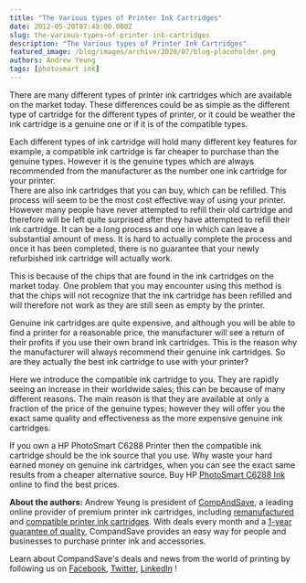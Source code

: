 ```yaml
---
title: "The Various types of Printer Ink Cartridges"
date: 2012-05-20T07:49:00.000Z
slug: the-various-types-of-printer-ink-cartridges
description: "The Various types of Printer Ink Cartridges"
featured_image: /blog/images/archive/2020/07/blog-placeholder.png
authors: Andrew Yeung
tags: [photosmart ink]
---
```


There are many different types of printer ink cartridges which are available on the market today. These differences could be as simple as the different type of cartridge for the different types of printer, or it could be weather the ink cartridge is a genuine one or if it is of the compatible types. 

Each different types of ink cartridge will hold many different key features for example, a compatible ink cartridge is far cheaper to purchase than the genuine types. However it is the genuine types which are always recommended from the manufacturer as the number one ink cartridge for your printer.   
There are also ink cartridges that you can buy, which can be refilled. This process will seem to be the most cost effective way of using your printer. However many people have never attempted to refill their old cartridge and therefore will be left quite surprised after they have attempted to refill their ink cartridge. It can be a long process and one in which can leave a substantial amount of mess. It is hard to actually complete the process and once it has been completed, there is no guarantee that your newly refurbished ink cartridge will actually work. 

This is because of the chips that are found in the ink cartridges on the market today. One problem that you may encounter using this method is that the chips will not recognize that the ink cartridge has been refilled and will therefore not work as they are still seen as empty by the printer.

Genuine ink cartridges are quite expensive, and although you will be able to find a printer for a reasonable price, the manufacturer will see a return of their profits if you use their own brand ink cartridges. This is the reason why the manufacturer will always recommend their genuine ink cartridges. So are they actually the best ink cartridge to use with your printer?

Here we introduce the compatible ink cartridge to you. They are rapidly seeing an increase in their worldwide sales; this can be because of many different reasons. The main reason is that they are available at only a fraction of the price of the genuine types; however they will offer you the exact same quality and effectiveness as the more expensive genuine ink cartridges. 

If you own a HP PhotoSmart C6288 Printer then the compatible ink cartridge should be the ink source that you use. Why waste your hard earned money on genuine ink cartridges, when you can see the exact same results from a cheaper alternative source. Buy HP [PhotoSmart C6288 Ink](https://www.compandsave.com/hp/photosmart/c6288-ink-cartridges) online to find the best prices.

  
**About the authors:** Andrew Yeung is president of [CompAndSave](https://www.compandsave.com/), a leading online provider of premium printer ink cartridges, including [remanufactured](https://www.compandsave.com/help) and [compatible printer ink cartridges](https://www.compandsave.com/help). With deals every month and a [1-year guarantee of quality](https://www.compandsave.com/help), CompandSave provides an easy way for people and businesses to purchase printer ink and accessories.

Learn about CompandSave's deals and news from the world of printing by following us on [Facebook](https://www.facebook.com/compandsave.ink), [Twitter](https://twitter.com/compandsave), [LinkedIn](https://www.linkedin.com) !